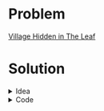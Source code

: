 # Problem
[Village Hidden in The Leaf](https://www.hackerrank.com/contests/srbd-code-contest-2023-round-1/challenges/village-hidden-in-the-leaf)

# Solution

<details>
<summary>Idea</summary>

Let us answer $type-1$ query first. <br>
The answer is simply,
> (position of closest prime after $X$) - (positon of closest prime before $X$) - 2 <br>

So, we can keep a $set$ where we will only store the position of the prime numbers. Then simply we can use $lower\_{-}bound$ or $upper\_{-}bound$ to find immediate next and previous prime of the number at $X^{th}$ position. <br>

Now, whenever we encounter $type-2$ query, we check if the number $Y$ is a prime or not. If it is a prime, we insert $X$ into the set. Otherwise, we remove the $X$ from the set.

Note: To avoid bound checking, we can insert position 0 and n+1 into the set. As, those position will never come in query, those will never be removed from the set.

</details>

<details>
<summary>Code</summary>

```cpp
/*
    So, which of the favours
    of your Lord would you deny?
*/

#include <bits/stdc++.h>

#ifdef ADIB_PC
#include "dbg.h"
#else
#define dbg(...)
#endif

using namespace std;
using ll = long long;

#define fast_IO ios_base::sync_with_stdio(0), cin.tie(NULL);
#define show(x) cout << #x << ": " << x << endl;
#define all(x) begin(x), end(x)
#define MAXN 10000007
#define LL long long

vector<bool> is_prime(MAXN, true);

void sv()
{
    int n = MAXN;
    is_prime[0] = is_prime[1] = false;
    for (int i = 2; i < n; i++) {
        if (is_prime[i] && (long long)i * i < n)
        {
            for (int j = i * i; j < n; j += i)
                is_prime[j] = false;
        }
    }
}

int main()
{
    sv();
    fast_IO;
    int T = 1;
    cin >> T;
    while(T--)
    {
        int n, q;
        cin >> n >> q;
        vector<int> a(n+2,2);
        for(int i = 1; i <= n; i++)
            cin >> a[i];
        set<int> st;
        for(int i = 0; i < a.size(); i++)
        {
            if(is_prime[a[i]])
                st.insert(i);
        }
        while(q--)
        {
            int typ;
            cin >> typ;
            if(typ == 1)
            {
                int x;
                cin >> x;
                auto it = --st.upper_bound(x);
                auto itr = it;
                itr++;
                if(*it == x)
                    it--;
    
                int ans = (*itr) - (*it) - 2;
                cout << ans << "\n";
            }
            else
            {
                int x, y;
                cin >> x >> y;
                if(is_prime[y]) st.insert(x);
                else st.erase(x);
            }
        }
    }
    return 0;
}
```

</details>
